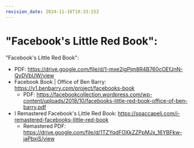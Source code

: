 ```yaml
---
revision_date: 2024-11-18T19:33:15Z
---
```

# "Facebook's Little Red Book":
"Facebook's Little Red Book":
* PDF: https://drive.google.com/file/d/1-mxe2igPjm8R4B760cOEfJnN-QyDVbUW/view
* Facebook Book | Office of Ben Barry: https://v1.benbarry.com/project/facebooks-book
  * PDF: https://facebookcollection.wordpress.com/wp-content/uploads/2018/10/facebooks-little-red-book-office-of-ben-barry.pdf
* I Remastered Facebook's Little Red Book: https://spaccapeli.com/i-remastered-facebooks-little-red-book
  * Remastered PDF: https://drive.google.com/file/d/1TZYqdFOXkZZPpMJx_16YBFkw-jaPbxiS/view